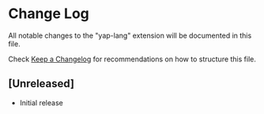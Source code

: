 # Change Log

All notable changes to the "yap-lang" extension will be documented in this file.

Check [Keep a Changelog](http://keepachangelog.com/) for recommendations on how to structure this file.

## [Unreleased]

- Initial release